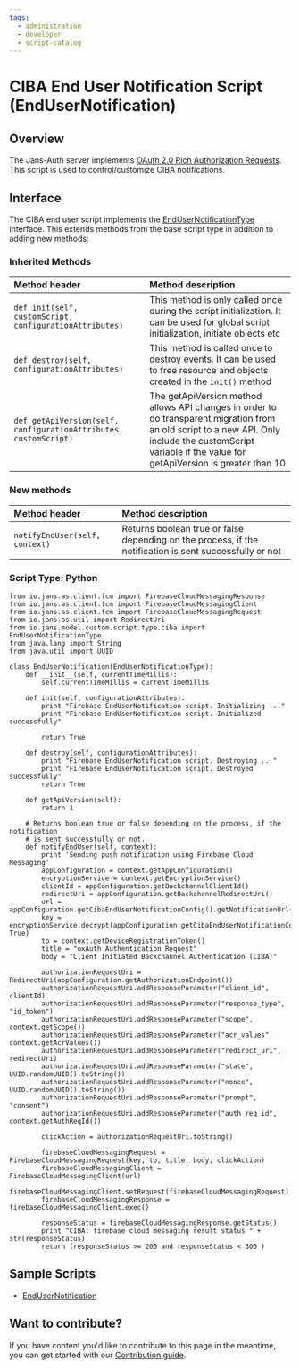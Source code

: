 ```yaml
---
tags:
  - administration
  - developer
  - script-catalog
---
```


# CIBA End User Notification Script (EndUserNotification)

## Overview

The Jans-Auth server implements [OAuth 2.0 Rich Authorization Requests](https://datatracker.ietf.org/doc/html/rfc9396).
This script is used to control/customize CIBA notifications.



## Interface
The CIBA end user script implements the [EndUserNotificationType](https://github.com/JanssenProject/jans/blob/main/jans-core/script/src/main/java/io/jans/model/custom/script/type/ciba/EndUserNotificationType.java) interface. This extends methods from the base script type in addition to adding new methods:

### Inherited Methods
| Method header | Method description |
|:-----|:------|
| `def init(self, customScript, configurationAttributes)` | This method is only called once during the script initialization. It can be used for global script initialization, initiate objects etc |
| `def destroy(self, configurationAttributes)` | This method is called once to destroy events. It can be used to free resource and objects created in the `init()` method |
| `def getApiVersion(self, configurationAttributes, customScript)` | The getApiVersion method allows API changes in order to do transparent migration from an old script to a new API. Only include the customScript variable if the value for getApiVersion is greater than 10 |

### New methods
| Method header | Method description |
|:-----|:------|
|`notifyEndUser(self, context)`| Returns boolean true or false depending on the process, if the notification is sent successfully or not|

### Script Type: Python

```
from io.jans.as.client.fcm import FirebaseCloudMessagingResponse
from io.jans.as.client.fcm import FirebaseCloudMessagingClient
from io.jans.as.client.fcm import FirebaseCloudMessagingRequest
from io.jans.as.util import RedirectUri
from io.jans.model.custom.script.type.ciba import EndUserNotificationType
from java.lang import String
from java.util import UUID

class EndUserNotification(EndUserNotificationType):
    def __init__(self, currentTimeMillis):
        self.currentTimeMillis = currentTimeMillis

    def init(self, configurationAttributes):
        print "Firebase EndUserNotification script. Initializing ..."
        print "Firebase EndUserNotification script. Initialized successfully"

        return True

    def destroy(self, configurationAttributes):
        print "Firebase EndUserNotification script. Destroying ..."
        print "Firebase EndUserNotification script. Destroyed successfully"
        return True

    def getApiVersion(self):
        return 1

    # Returns boolean true or false depending on the process, if the notification
    # is sent successfully or not.
    def notifyEndUser(self, context):
        print 'Sending push notification using Firebase Cloud Messaging'
        appConfiguration = context.getAppConfiguration()
        encryptionService = context.getEncryptionService()
        clientId = appConfiguration.getBackchannelClientId()
        redirectUri = appConfiguration.getBackchannelRedirectUri()
        url = appConfiguration.getCibaEndUserNotificationConfig().getNotificationUrl()
        key = encryptionService.decrypt(appConfiguration.getCibaEndUserNotificationConfig().getNotificationKey(), True)
        to = context.getDeviceRegistrationToken()
        title = "oxAuth Authentication Request"
        body = "Client Initiated Backchannel Authentication (CIBA)"

        authorizationRequestUri = RedirectUri(appConfiguration.getAuthorizationEndpoint())
        authorizationRequestUri.addResponseParameter("client_id", clientId)
        authorizationRequestUri.addResponseParameter("response_type", "id_token")
        authorizationRequestUri.addResponseParameter("scope", context.getScope())
        authorizationRequestUri.addResponseParameter("acr_values", context.getAcrValues())
        authorizationRequestUri.addResponseParameter("redirect_uri", redirectUri)
        authorizationRequestUri.addResponseParameter("state", UUID.randomUUID().toString())
        authorizationRequestUri.addResponseParameter("nonce", UUID.randomUUID().toString())
        authorizationRequestUri.addResponseParameter("prompt", "consent")
        authorizationRequestUri.addResponseParameter("auth_req_id", context.getAuthReqId())

        clickAction = authorizationRequestUri.toString()

        firebaseCloudMessagingRequest = FirebaseCloudMessagingRequest(key, to, title, body, clickAction)
        firebaseCloudMessagingClient = FirebaseCloudMessagingClient(url)
        firebaseCloudMessagingClient.setRequest(firebaseCloudMessagingRequest)
        firebaseCloudMessagingResponse = firebaseCloudMessagingClient.exec()

        responseStatus = firebaseCloudMessagingResponse.getStatus()
        print "CIBA: firebase cloud messaging result status " + str(responseStatus)
        return (responseStatus >= 200 and responseStatus < 300 )

```


## Sample Scripts
- [EndUserNotification](../../../script-catalog/ciba/end-user-notification/end_user_notification.py)


## Want to contribute?

If you have content you'd like to contribute to this page in the meantime, you can get started with our [Contribution guide](https://docs.jans.io/head/CONTRIBUTING/).
